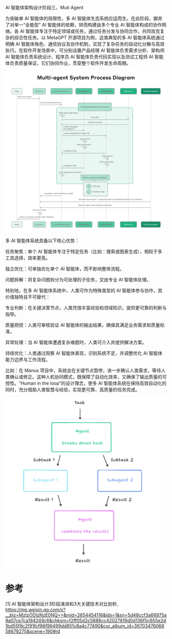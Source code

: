 AI 智能体架构设计阶段三、Muti Agent

为突破单 AI 智能体的局限性，多 AI 智能体生态系统应运而生。在此阶段，摒弃了对单一“全能型” AI 智能体的依赖，转而构建由多个专业 AI 智能体构成的协作网络。各 AI 智能体专注于特定领域或任务，通过任务分发与协同合作，共同攻克复杂的综合性任务。以 MetaGPT 开源项目为例，这类典型的多 AI 智能体系统通过明确 AI 智能体角色、通信协议及协作机制，实现了复杂任务的自动化分解与高效执行。在软件开发场景中，可分别设置产品经理 AI 智能体负责需求分析、架构师 AI 智能体负责系统设计、程序员 AI 智能体负责代码实现以及测试工程师 AI 智能体负责质量保证，它们协同作业，贯穿整个软件开发生命周期。

![](.06_多智能体_images/多智能体流程1.png)

多 AI 智能体系统具备以下核心优势：

任务聚焦：单个 AI 智能体专注于特定任务（比如：搜索或图表生成），相较于多工具选择，效率更高。

独立优化：可单独优化单个 AI 智能体，而不影响整体流程。

问题拆解：将复杂问题拆分为可处理的子任务，交由专业 AI 智能体处理。

特别地，在多 AI 智能体系统中，人类可作为特殊类型的 AI 智能体参与协作，其价值独特且不可替代：

专业判断：在关键决策节点，人类凭借丰富经验和领域知识，提供更可靠的判断与指导。

质量把控：人类可审核验证 AI 智能体的输出结果，确保其满足业务需求和质量标准。

异常处理：当 AI 智能体遭遇复杂难题时，人类可介入并提供解决方案。

持续优化：人类通过观察 AI 智能体表现，识别系统不足，并调整优化 AI 智能体能力边界与工作流程。

比如：在 Manus 项目中，系统会在关键节点暂停，进一步确认人类需求，等待人类确认或修正。这种人机协同模式，既保障了自动化效率，又确保了输出质量的可控性。“Human in the loop”的设计理念，使多 AI 智能体系统在保持高效自动化的同时，充分借助人类智慧与经验，实现更可靠、高质量的任务完成。

![](.06_多智能体_images/流程.png)

# 参考

[1] AI 智能体架构设计3阶段演进和3大关键技术对比剖析, https://mp.weixin.qq.com/s?__biz=MzIzODIzNzE0NQ==&mid=2654454116&idx=1&sn=5d48ccf3a66975a9a07ce7ca194249c6&chksm=f2ff05d2c5888cc42027819d0d136f5c655e2d1bd55f9c2f91fcf96f99499dd851c8a4c77490&cur_album_id=3670347606858678275&scene=190#rd
